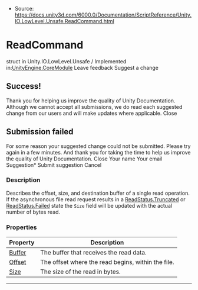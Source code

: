 * Source: https://docs.unity3d.com/6000.0/Documentation/ScriptReference/Unity.IO.LowLevel.Unsafe.ReadCommand.html

# ReadCommand
struct in Unity.IO.LowLevel.Unsafe
/
Implemented in:[UnityEngine.CoreModule](https://docs.unity3d.com/6000.0/Documentation/ScriptReference/UnityEngine.CoreModule.html)
Leave feedback
Suggest a change
## Success!
Thank you for helping us improve the quality of Unity Documentation. Although we cannot accept all submissions, we do read each suggested change from our users and will make updates where applicable.
Close
## Submission failed
For some reason your suggested change could not be submitted. Please <a>try again</a> in a few minutes. And thank you for taking the time to help us improve the quality of Unity Documentation.
Close
Your name Your email Suggestion* Submit suggestion
Cancel
### Description
Describes the offset, size, and destination buffer of a single read operation.
If the asynchronous file read request results in a [ReadStatus.Truncated](https://docs.unity3d.com/6000.0/Documentation/ScriptReference/Unity.IO.LowLevel.Unsafe.ReadStatus.Truncated.html) or [ReadStatus.Failed](https://docs.unity3d.com/6000.0/Documentation/ScriptReference/Unity.IO.LowLevel.Unsafe.ReadStatus.Failed.html) state the `Size` field will be updated with the actual number of bytes read.
### Properties
Property | Description  
---|---  
[Buffer](https://docs.unity3d.com/6000.0/Documentation/ScriptReference/Unity.IO.LowLevel.Unsafe.ReadCommand.Buffer.html) | The buffer that receives the read data.  
[Offset](https://docs.unity3d.com/6000.0/Documentation/ScriptReference/Unity.IO.LowLevel.Unsafe.ReadCommand.Offset.html) | The offset where the read begins, within the file.  
[Size](https://docs.unity3d.com/6000.0/Documentation/ScriptReference/Unity.IO.LowLevel.Unsafe.ReadCommand.Size.html) | The size of the read in bytes.  
* * *
